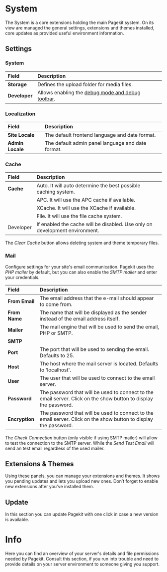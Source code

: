 # System

The System is a core extensions holding the main Pagekit system. On its view are managed the general settings, extensions and themes installed, core updates as provided useful environment information.

## Settings

### System

| Field | Description |
| :---- | :---------- |
| **Storage** | Defines the upload folder for media files. |
| **Developer** | Allows enabling the [debug mode and debug toolbar](troubleshooting/debug.md). |

### Localization

| Field | Description |
| :---- | :---------- |
| **Site Locale** | The default frontend language and date format. |
| **Admin Locale** | The default admin panel language and date format. |

### Cache

| Field | Description |
| :---- | :---------- |
| **Cache** | Auto. It will auto determine the best possible caching system. |
|  | APC. It will use the APC cache if available. |
|  | XCache. It will use the XCache if available. |
|  | File. It will use the file cache system. |
| Developer | If enabled the cache will be disabled. Use only on development environment. |

The *Clear Cache* button allows deleting system and theme temporary files.

### Mail

Configure settings for your site's email communication. Pagekit uses the *PHP mailer* by default, but you can also enable the *SMTP mailer* and enter your credentials.

| Field | Description |
| :---- | :---------- |
| **From Email** | The email address that the e-mail should appear to come from. |
| **From Name** | The name that will be displayed as the sender instead of the email address itself. |
| **Mailer** | The mail engine that will be used to send the email, PHP or SMTP.  |
| **SMTP** |  |
| **Port** | The port that will be used to sending the email. Defaults to 25. |
| **Host** | The host where the mail server is located. Defaults to 'localhost'. |
| **User** | The user that will be used to connect to the email server. |
| **Password** | The password that will be used to connect to the email server. Click on the show button to display the password. |
| **Encryption** | The password that will be used to connect to the email server. Click on the show button to display the password. |

The *Check Connection* button (only visible if using SMTP mailer) will allow to test the connection to the SMTP server. While the *Send Test Email* will send an test email regardless of the used mailer.

## Extensions & Themes

Using these panels, you can manage your extensions and themes. It shows you pending updates and lets you upload new ones. Don’t forget to enable new extensions after you've installed them.

## Update

In this section you can update Pagekit with one click in case a new version is available.

# Info

Here you can find an overview of your server's details and file permissions needed by Pagekit. Consult this section, if you run into trouble and need to provide details on your server environment to someone giving you support.
